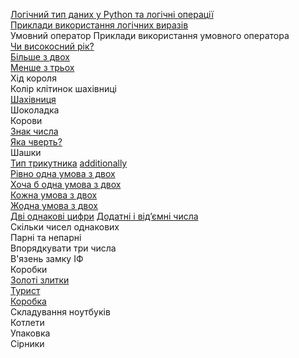 [Логічний тип даних у Python та логічні операції](https://github.com/pmalyi/Training_course.Basics_of_Python_programming/blob/master/%D0%9B%D0%BE%D0%B3%D1%96%D1%87%D0%BD%D0%B8%D0%B9_%D1%82%D0%B8%D0%BF_%D0%B4%D0%B0%D0%BD%D0%B8%D1%85.%D0%A3%D0%BC%D0%BE%D0%B2%D0%BD%D0%B8%D0%B9_%D0%BE%D0%BF%D0%B5%D1%80%D0%B0%D1%82%D0%BE%D1%80/%D0%9B%D0%BE%D0%B3%D1%96%D1%87%D0%BD%D0%B8%D0%B9_%D1%82%D0%B8%D0%BF_%D0%B4%D0%B0%D0%BD%D0%B8%D1%85.%D0%9E%D0%BF%D0%B5%D1%80%D0%B0%D1%86%D1%96%D1%97.md)  
[Приклади використання логічних виразів](Логічний_тип_даних.Умовний_оператор/Приклади_використання_логічних_виразів.md)  
Умовний оператор
Приклади використання умовного оператора  
[Чи високосний рік?](https://basecamp.eolymp.com/uk/problems/5054)  
[Більше з двох](https://basecamp.eolymp.com/uk/problems/8868)  
[Менше з трьох](https://basecamp.eolymp.com/uk/problems/8870)  
Хід короля  
Колір клітинок шахівниці  
[Шахівниця](https://basecamp.eolymp.com/uk/problems/10740)  
Шоколадка  
Корови  
[Знак числа](https://basecamp.eolymp.com/uk/problems/8862)  
[Яка чверть?](https://basecamp.eolymp.com/uk/problems/918)  
Шашки  
[Тип трикутника](https://basecamp.eolymp.com/uk/problems/653)  [additionally](https://basecamp.eolymp.com/uk/problems/905)  
[Рівно одна умова з двох](https://basecamp.eolymp.com/uk/problems/8891)  
[Хоча б одна умова з двох](https://basecamp.eolymp.com/uk/problems/8892)  
[Кожна умова з двох](https://basecamp.eolymp.com/uk/problems/8893)  
[Жодна умова з двох](https://basecamp.eolymp.com/uk/problems/8894)  
[Дві однакові цифри](https://basecamp.eolymp.com/uk/problems/8621) 
[Додатні і від’ємні числа](https://basecamp.eolymp.com/uk/problems/8895)  
Скільки чисел однакових  
Парні та непарні  
Впорядкувати три числа  
В'язень замку ІФ  
Коробки  
[Золоті злитки](https://basecamp.eolymp.com/uk/problems/7784)  
[Турист](https://basecamp.eolymp.com/uk/problems/206)  
[Коробка](https://basecamp.eolymp.com/uk/problems/10923)  
Складування ноутбуків  
Котлети  
Упаковка  
Сірники  
